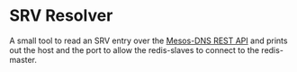 # SRV Resolver

A small tool to read an SRV entry over the [Mesos-DNS REST API](http://mesosphere.github.io/mesos-dns/docs/http.html) and prints out the host and the port to allow the redis-slaves to connect to the redis-master.
